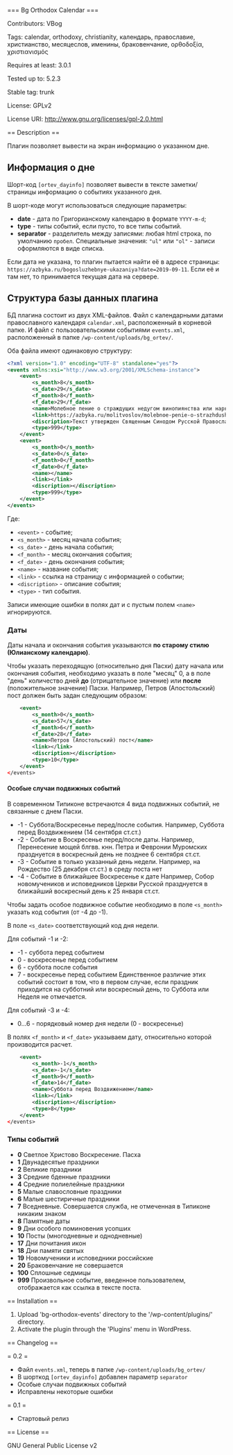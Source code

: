 ﻿=== Bg Orthodox Calendar ===

Contributors: VBog

Tags: calendar, orthodoxy, christianity, календарь, православие, христианство, месяцеслов, именины, браковенчание, ορθοδοξία, χριστιανισμός

Requires at least: 3.0.1

Tested up to: 5.2.3

Stable tag: trunk

License: GPLv2

License URI: http://www.gnu.org/licenses/gpl-2.0.html


== Description ==

Плагин позволяет вывести на экран информацию о указанном дне.
 
## Информация о дне ##

Шорт-код `[ortev_dayinfo]` позволяет вывести в тексте заметки/страницы информацию о событиях указанного дня.

В шорт-коде могут использоваться следующие параметры:

* **date** - дата по Григорианскому календарю в формате `YYYY-m-d`;
* **type** - типы событий, если пусто, то все типы событий.
* **separator** - разделитель между записями: любая html строка, по умолчанию `пробел`. 
Специальные значения: `"ul"` или `"ol"` - записи оформляются в виде списка.

Если дата не указана, то плагин пытается найти её в адресе страницы: `https://azbyka.ru/bogosluzhebnye-ukazaniya?date=2019-09-11`.
Если её и там нет, то принимается текущая дата на сервере.

## Структура базы данных плагина ##

БД плагина состоит из двух XML-файлов. 
Файл с календарными датами православного календаря `calendar.xml`, расположенный в корневой папке. 
И файл с пользовательскими событиями `events.xml`, расположенный в папке `/wp-content/uploads/bg_ortev/`.

Оба файла имеют одинаковую структуру:

```xml
<?xml version="1.0" encoding="UTF-8" standalone="yes"?>
<events xmlns:xsi="http://www.w3.org/2001/XMLSchema-instance">
	<event>
		<s_month>8</s_month>
		<s_date>29</s_date>
		<f_month>8</f_month>
		<f_date>29</f_date>
		<name>Молебное пение о страждущих недугом винопиянства или наркомании</name>
		<link>https://azbyka.ru/molitvoslov/molebnoe-penie-o-strazhdushhix-nedugom-vinopiyanstva-ili-narkomanii.html</link>
		<discription>Текст утвержден Священным Синодом Русской Православной Церкви 25 июля 2014 года (журнал № 80)</discription>
		<type>999</type>
	</event>
	<event>
		<s_month>0</s_month>
		<s_date>0</s_date>
		<f_month>0</f_month>
		<f_date>0</f_date>
		<name></name>
		<link></link>
		<discription></discription>
		<type>999</type>
	</event>
</events>
```

Где:
* `<event>` - событие;
* `<s_month>` - месяц начала события;
* `<s_date>` - день начала события;
* `<f_month>` - месяц окончания события;
* `<f_date>` - день окончания события;
* `<name>` - название события;
* `<link>` - ссылка на страницу с информацией о событии;
* `<discription>` - описание события;
* `<type>` - тип события. 

Записи имеющие ошибки в полях дат и с пустым полем `<name>` игнорируются.

### Даты ###

Даты начала и окончания события указываются **по старому стилю (Юлианскому календарю)**. 

Чтобы указать переходящую (относительно дня Пасхи) дату начала или окончания события, необходимо указать в поле "месяц" 0, а в поле "день" количество дней **до** (отрицательное значение) или **после** (положительное значение) Пасхи.
Например, Петров (Апостольский) пост должен быть задан следующим образом:
```xml
	<event>
		<s_month>0</s_month>
		<s_date>57</s_date>
		<f_month>6</f_month>
		<f_date>28</f_date>
		<name>Петров (Апостольский) пост</name>
		<link></link>
		<discription></discription>
		<type>10</type>
	</event>
</events>
```

#### Особые случаи подвижных событий ####
В современном Типиконе встречаются 4 вида подвижных событий, не связанные с днем Пасхи.

* -1 - Суббота/Воскресенье перед/после события. Например, Суббота перед Воздвижением (14 сентября ст.ст.)
* -2 - Событие в Воскресенье перед/после даты. Например, Перенесение мощей блгвв. кнн. Петра и Февронии Муромских празднуется в воскресный день не позднее 6 сентября ст.ст.
* -3 - Событие в только указанный день недели. Например, на Рождество (25 декабря ст.ст.) в среду поста нет
* -4 - Событие в ближайшее Воскресенье к дате Например, Собор новомучеников и исповедников Церкви Русской празднуется в ближайший воскресный день к 25 января ст.ст.

Чтобы задать особое подвижное событие необходимо в поле `<s_month>` указать код события (от -4 до -1). 

В поле `<s_date>` соответствующий код дня недели.

Для событий -1 и -2:
* -1 - суббота перед событием
* 0 - воскресенье перед событием
* 6 - суббота после события
* 7 - воскресенье перед событием
Единственное различие этих событий состоит в том, что в первом случае, если праздник приходится на субботний или воскресный день, то Суббота или Неделя не отмечается.

Для событий -3 и -4:
* 0...6 - порядковый номер дня недели (0 - воскресенье)

В полях `<f_month>` и `<f_date>` указываем дату, относительно которой производится расчет.

```xml
	<event>
		<s_month>-1</s_month>
		<s_date>-1</s_date>
		<f_month>9</f_month>
		<f_date>14</f_date>
		<name>Суббота перед Воздвижением</name>
		<link></link>
		<discription></discription>
		<type>8</type>
	</event>
</events>
```


### Типы событий ###
* **0**		Светлое Христово Воскресение. Пасха
* **1**		Двунадесятые праздники 
* **2**		Великие праздники
* **3**		Средние бденные праздники
* **4**		Средние полиелейные праздники
* **5**		Малые славословные праздники
* **6**		Малые шестиричные праздники
* **7**		Вседневные. Cовершается служба, не отмеченная в Типиконе никаким знаком
* **8**		Памятные даты
* **9**		Дни особого поминовения усопших
* **10**	Посты (многодневные и однодневные)
* **17**	Дни почитания икон
* **18**	Дни памяти святых
* **19**	Новомученики и исповедники российские
* **20**	Браковенчание не совершается
* **100**	Сплошные седмицы
* **999**	Произвольное событие, введенное пользователем, отображается как ссылка в тексте поста.


== Installation ==

1. Upload 'bg-orthodox-events' directory to the '/wp-content/plugins/' directory.
2. Activate the plugin through the 'Plugins' menu in WordPress.

== Changelog ==

= 0.2 =

* Файл `events.xml`, теперь в папке `/wp-content/uploads/bg_ortev/`
* В шорткод `[ortev_dayinfo]` добавлен параметр `separator`
* Особые случаи подвижных событий
* Исправлены некоторые ошибки

= 0.1 =

* Стартовый релиз


== License ==

GNU General Public License v2

